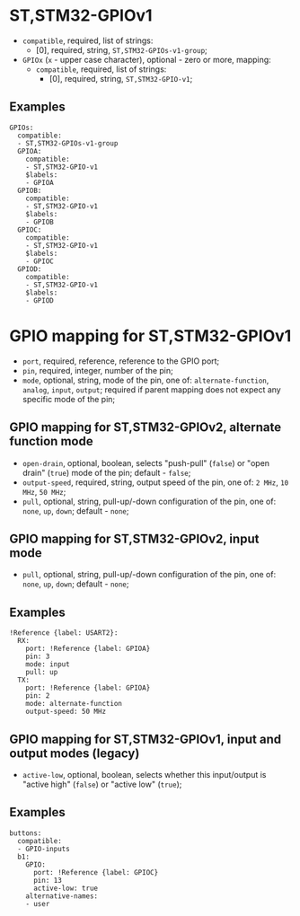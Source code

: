 ST,STM32-GPIOv1
===============

- `compatible`, required, list of strings:
  - [0], required, string, `ST,STM32-GPIOs-v1-group`;
- `GPIOx` (`x` - upper case character), optional - zero or more, mapping:
  - `compatible`, required, list of strings:
    - [0], required, string, `ST,STM32-GPIO-v1`;

Examples
--------

```
GPIOs:
  compatible:
  - ST,STM32-GPIOs-v1-group
  GPIOA:
    compatible:
    - ST,STM32-GPIO-v1
    $labels:
    - GPIOA
  GPIOB:
    compatible:
    - ST,STM32-GPIO-v1
    $labels:
    - GPIOB
  GPIOC:
    compatible:
    - ST,STM32-GPIO-v1
    $labels:
    - GPIOC
  GPIOD:
    compatible:
    - ST,STM32-GPIO-v1
    $labels:
    - GPIOD
```

GPIO mapping for ST,STM32-GPIOv1
================================

- `port`, required, reference, reference to the GPIO port;
- `pin`, required, integer, number of the pin;
- `mode`, optional, string, mode of the pin, one of: `alternate-function`, `analog`, `input`, `output`; required if
parent mapping does not expect any specific mode of the pin;

GPIO mapping for ST,STM32-GPIOv2, alternate function mode
---------------------------------------------------------

- `open-drain`, optional, boolean, selects "push-pull" (`false`) or "open drain" (`true`) mode of the pin; default -
`false`;
- `output-speed`, required, string, output speed of the pin, one of: `2 MHz`, `10 MHz`, `50 MHz`;
- `pull`, optional, string, pull-up/-down configuration of the pin, one of: `none`, `up`, `down`; default - `none`;

GPIO mapping for ST,STM32-GPIOv2, input mode
--------------------------------------------

- `pull`, optional, string, pull-up/-down configuration of the pin, one of: `none`, `up`, `down`; default - `none`;

Examples
--------

```
!Reference {label: USART2}:
  RX:
    port: !Reference {label: GPIOA}
    pin: 3
    mode: input
    pull: up
  TX:
    port: !Reference {label: GPIOA}
    pin: 2
    mode: alternate-function
    output-speed: 50 MHz
```

GPIO mapping for ST,STM32-GPIOv1, input and output modes (legacy)
-----------------------------------------------------------------

- `active-low`, optional, boolean, selects whether this input/output is "active high" (`false`) or "active low"
(`true`);

Examples
--------

```
buttons:
  compatible:
  - GPIO-inputs
  b1:
    GPIO:
      port: !Reference {label: GPIOC}
      pin: 13
      active-low: true
    alternative-names:
    - user
```
